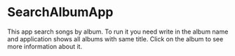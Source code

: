 # SearchAlbumApp
This app search songs by album. 
To run it you need write in the album name and application shows all albums with same title.
Click on the album to see more information about it.
